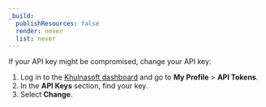 ```yaml
---
_build:
  publishResources: false
  render: never
  list: never
---
```


If your API key might be compromised, change your API key:

1.  Log in to the [Khulnasoft dashboard](https://dash.Khulnasoft.com) and go to **My Profile** > **API Tokens**.
2.  In the **API Keys** section, find your key.
3.  Select **Change**.